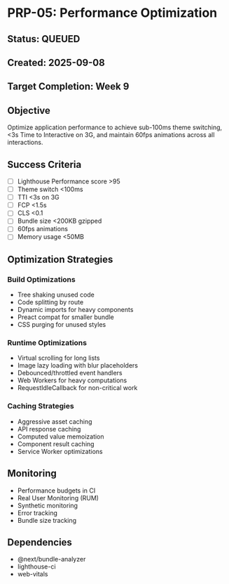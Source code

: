 # PRP-05: Performance Optimization

## Status: QUEUED
## Created: 2025-09-08
## Target Completion: Week 9

## Objective
Optimize application performance to achieve sub-100ms theme switching, <3s Time to Interactive on 3G, and maintain 60fps animations across all interactions.

## Success Criteria
- [ ] Lighthouse Performance score >95
- [ ] Theme switch <100ms
- [ ] TTI <3s on 3G
- [ ] FCP <1.5s
- [ ] CLS <0.1
- [ ] Bundle size <200KB gzipped
- [ ] 60fps animations
- [ ] Memory usage <50MB

## Optimization Strategies

### Build Optimizations
- Tree shaking unused code
- Code splitting by route
- Dynamic imports for heavy components
- Preact compat for smaller bundle
- CSS purging for unused styles

### Runtime Optimizations
- Virtual scrolling for long lists
- Image lazy loading with blur placeholders
- Debounced/throttled event handlers
- Web Workers for heavy computations
- RequestIdleCallback for non-critical work

### Caching Strategies
- Aggressive asset caching
- API response caching
- Computed value memoization
- Component result caching
- Service Worker optimizations

## Monitoring
- Performance budgets in CI
- Real User Monitoring (RUM)
- Synthetic monitoring
- Error tracking
- Bundle size tracking

## Dependencies
- @next/bundle-analyzer
- lighthouse-ci
- web-vitals